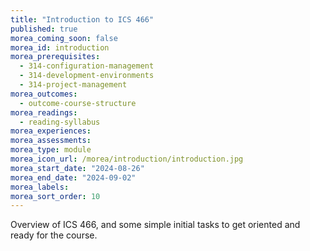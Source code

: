 ```yaml
---
title: "Introduction to ICS 466"
published: true
morea_coming_soon: false
morea_id: introduction
morea_prerequisites: 
  - 314-configuration-management
  - 314-development-environments
  - 314-project-management
morea_outcomes:
  - outcome-course-structure
morea_readings:
  - reading-syllabus
morea_experiences:
morea_assessments:
morea_type: module
morea_icon_url: /morea/introduction/introduction.jpg
morea_start_date: "2024-08-26"
morea_end_date: "2024-09-02"
morea_labels:
morea_sort_order: 10
---
```


Overview of ICS 466, and some simple initial tasks to get oriented and ready for the course.
